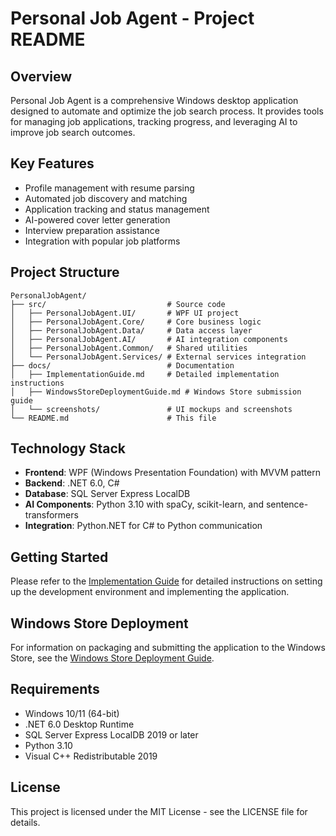 # Personal Job Agent - Project README

## Overview

Personal Job Agent is a comprehensive Windows desktop application designed to automate and optimize the job search process. It provides tools for managing job applications, tracking progress, and leveraging AI to improve job search outcomes.

## Key Features

- Profile management with resume parsing
- Automated job discovery and matching
- Application tracking and status management
- AI-powered cover letter generation
- Interview preparation assistance
- Integration with popular job platforms

## Project Structure

```
PersonalJobAgent/
├── src/                           # Source code
│   ├── PersonalJobAgent.UI/       # WPF UI project
│   ├── PersonalJobAgent.Core/     # Core business logic
│   ├── PersonalJobAgent.Data/     # Data access layer
│   ├── PersonalJobAgent.AI/       # AI integration components
│   ├── PersonalJobAgent.Common/   # Shared utilities
│   └── PersonalJobAgent.Services/ # External services integration
├── docs/                          # Documentation
│   ├── ImplementationGuide.md     # Detailed implementation instructions
│   ├── WindowsStoreDeploymentGuide.md # Windows Store submission guide
│   └── screenshots/               # UI mockups and screenshots
└── README.md                      # This file
```

## Technology Stack

- **Frontend**: WPF (Windows Presentation Foundation) with MVVM pattern
- **Backend**: .NET 6.0, C#
- **Database**: SQL Server Express LocalDB
- **AI Components**: Python 3.10 with spaCy, scikit-learn, and sentence-transformers
- **Integration**: Python.NET for C# to Python communication

## Getting Started

Please refer to the [Implementation Guide](docs/ImplementationGuide.md) for detailed instructions on setting up the development environment and implementing the application.

## Windows Store Deployment

For information on packaging and submitting the application to the Windows Store, see the [Windows Store Deployment Guide](docs/WindowsStoreDeploymentGuide.md).

## Requirements

- Windows 10/11 (64-bit)
- .NET 6.0 Desktop Runtime
- SQL Server Express LocalDB 2019 or later
- Python 3.10
- Visual C++ Redistributable 2019

## License

This project is licensed under the MIT License - see the LICENSE file for details.
